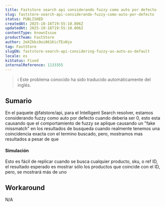 ```yaml
---
title: Faststore search api considerando fuzzy como auto por defecto
slug: faststore-search-api-considerando-fuzzy-como-auto-por-defecto
status: PUBLISHED
createdAt: 2025-10-16T19:55:10.806Z
updatedAt: 2025-10-16T19:55:10.806Z
contentType: knownIssue
productTeam: FastStore
author: 2mXZkbi0oi061KicTExNjo
tag: FastStore
slugEN: faststore-search-api-considering-fuzzy-as-auto-as-default
locale: es
kiStatus: Fixed
internalReference: 1133355
---
```


>ℹ️ Este problema conocido ha sido traducido automáticamente del inglés.

## Sumario


En el paquete @fatstore/api, para el Intelligent Search resolver, estamos considerando fuzzy como auto por defecto cuando deberia ser 0, esto esta causando que el comportamiento de fuzzy se aplique causando un "fake missmatch" en los resultados de busqueda cuando realmente tenemos una coincidencia exacta con el termino buscado, pero, mostramos mas resultados a pesar de que


#### Simulación


Esto es fácil de replicar cuando se busca cualquier producto, sku, o ref ID, el resultado esperado es mostrar sólo los productos que coincide con el ID, pero, se mostrará más de uno

## Workaround


N/A



